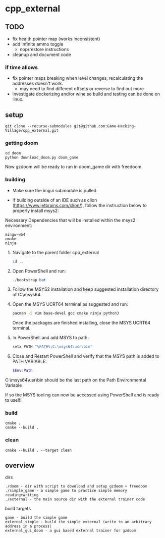 # cpp_external

## TODO

- fix health pointer map (works inconsistent)
- add infinite ammo toggle
    - nop/restore instructions
- cleanup and document code

### if time allows

- fix pointer maps breaking when level changes, recalculating the addresses doesn't work.
    - may need to find different offsets or reverse to find out more
- investigate dockerizing and/or wine so build and testing can be done on linux.

## setup

```
git clone --recurse-submodules git@github.com:Game-Hacking-Village/cpp_external.git
```

### getting doom

```
cd doom
python download_doom.py doom_game
```

Now gzdoom will be ready to run in doom_game dir with freedoom.

### building

- Make sure the imgui submodule is pulled.

- If building outside of an IDE such as clion (https://www.jetbrains.com/clion/), follow the instruction below to properly install msys2:

Necessary Dependencies that will be installed within the msys2 environment:
```
mingw-w64
cmake
ninja
```

1) Navigate to the parent folder cpp_external

    ```powershell
    cd ..
    ```
2) Open PowerShell and run:
    ```powershell
    ./bootstrap.bat 
    ```


3) Follow the MSYS2 installation and keep suggested installation directory of C:\msys64.


4) Open the MSYS UCRT64 terminal as suggested and run:
    ```bash
    pacman -S vim base-devel gcc cmake ninja python3
    ```
    Once the packages are finished installing, close the MSYS UCRT64 terminal. 


5) In PowerShell and add MSYS to path:
    ```powershell
    setx PATH "%PATH%;C:\msys64\usr\bin"
    ```

6) Close and Restart PowerShell and verify that the MSYS path is added to PATH VARIABLE:
    ```powershell
    $Env:Path
    ```
C:\msys64\usr\bin should be the last path on the Path Environmental Variable

If so the MSYS tooling can now be accessed using PowerShell and is ready to use!!!


### build

```
cmake .
cmake --build .
```

### clean

```
cmake --build . --target clean
```

## overview

dirs

```
./doom - dir with script to download and setup gzdoom + freedoom
./simple_game - a simple game to practice simple memory reading+writing
./external - the main source dir with the external trainer code
```

build targets

```
game - build the simple game
external_simple - build the simple external (write to an arbitrary address in a process)
external_gui_doom - a gui based external trainer for gzdoom
```

